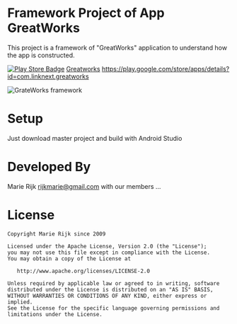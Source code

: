 # Framework Project of App GreatWorks

This project is a framework of "GreatWorks" application to understand how the app is constructed.

[![Play Store Badge](https://developer.android.com/images/brand/en_app_rgb_wo_60.png)](https://play.google.com/store/apps/details?id=com.linknext.greatworks)
[Greatworks](https://play.google.com/store/apps/details?id=com.linknext.greatworks)
https://play.google.com/store/apps/details?id=com.linknext.greatworks


![GrateWorks framework](https://goo.gl/vVqoEn)

# Setup
Just download master project and build with Android Studio


# Developed By
Marie Rijk <rijkmarie@gmail.com>
with our members ...

# License

    Copyright Marie Rijk since 2009

    Licensed under the Apache License, Version 2.0 (the "License");
    you may not use this file except in compliance with the License.
    You may obtain a copy of the License at

       http://www.apache.org/licenses/LICENSE-2.0

    Unless required by applicable law or agreed to in writing, software
    distributed under the License is distributed on an "AS IS" BASIS,
    WITHOUT WARRANTIES OR CONDITIONS OF ANY KIND, either express or implied.
    See the License for the specific language governing permissions and
    limitations under the License.

